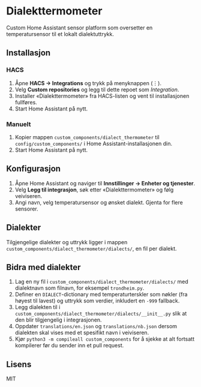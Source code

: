 # Dialekttermometer

Custom Home Assistant sensor platform som oversetter en temperatursensor til et lokalt dialektuttrykk.

## Installasjon

### HACS

1. Åpne **HACS → Integrations** og trykk på menyknappen (⋮).
2. Velg **Custom repositories** og legg til dette repoet som *Integration*.
3. Installer «Dialekttermometer» fra HACS-listen og vent til installasjonen fullføres.
4. Start Home Assistant på nytt.

### Manuelt

1. Kopier mappen `custom_components/dialect_thermometer` til `config/custom_components/` i Home Assistant-installasjonen din.
2. Start Home Assistant på nytt.

## Konfigurasjon

1. Åpne Home Assistant og naviger til **Innstillinger → Enheter og tjenester**.
2. Velg **Legg til integrasjon**, søk etter «Dialekttermometer» og følg veiviseren.
3. Angi navn, velg temperatursensor og ønsket dialekt. Gjenta for flere sensorer.

## Dialekter

Tilgjengelige dialekter og uttrykk ligger i mappen `custom_components/dialect_thermometer/dialects/`, en fil per dialekt.

## Bidra med dialekter

1. Lag en ny fil i `custom_components/dialect_thermometer/dialects/` med dialektnavn som filnavn, for eksempel `trondheim.py`.
2. Definer en `DIALECT`-dictionary med temperaturterskler som nøkler (fra høyest til lavest) og uttrykk som verdier, inkludert en `-999` fallback.
3. Legg dialekten til i `custom_components/dialect_thermometer/dialects/__init__.py` slik at den blir tilgjengelig i integrasjonen.
4. Oppdater `translations/en.json` og `translations/nb.json` dersom dialekten skal vises med et spesifikt navn i veiviseren.
5. Kjør `python3 -m compileall custom_components` for å sjekke at alt fortsatt kompilerer før du sender inn et pull request.

## Lisens

MIT
